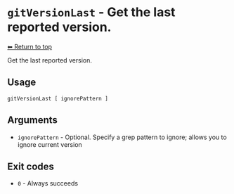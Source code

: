 
# `gitVersionLast` - Get the last reported version.

[⬅ Return to top](index.md)

Get the last reported version.

## Usage

    gitVersionLast [ ignorePattern ]

## Arguments

- `ignorePattern` - Optional. Specify a grep pattern to ignore; allows you to ignore current version

## Exit codes

- `0` - Always succeeds
